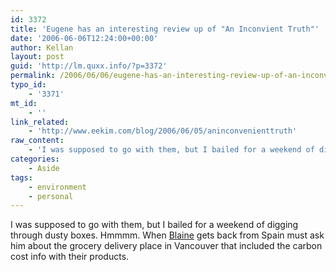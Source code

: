 ```yaml
---
id: 3372
title: 'Eugene has an interesting review up of "An Inconvient Truth"'
date: '2006-06-06T12:24:00+00:00'
author: Kellan
layout: post
guid: 'http://lm.quxx.info/?p=3372'
permalink: /2006/06/06/eugene-has-an-interesting-review-up-of-an-inconvient-truth/
typo_id:
    - '3371'
mt_id:
    - ''
link_related:
    - 'http://www.eekim.com/blog/2006/06/05/aninconvenienttruth'
raw_content:
    - 'I was supposed to go with them, but I bailed for a weekend of digging through dusty boxes.  Hmmmm.   When [Blaine](http://romeda.org/) gets back from Spain must ask him about the grocery delivery place in Vancouver that included the carbon cost info with their products.'
categories:
    - Aside
tags:
    - environment
    - personal
---
```


I was supposed to go with them, but I bailed for a weekend of digging through dusty boxes. Hmmmm. When [Blaine](http://romeda.org/) gets back from Spain must ask him about the grocery delivery place in Vancouver that included the carbon cost info with their products.